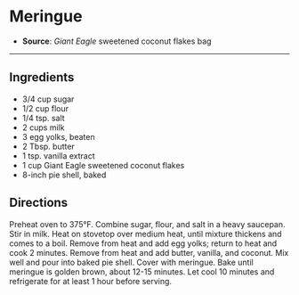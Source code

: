 # Meringue

- **Source**: *Giant Eagle* sweetened coconut flakes bag
---
## Ingredients

- 3/4 cup sugar
- 1/2 cup flour
- 1/4 tsp. salt
- 2 cups milk
- 3 egg yolks, beaten
- 2 Tbsp. butter
- 1 tsp. vanilla extract
- 1 cup Giant Eagle sweetened coconut flakes
- 8-inch pie shell, baked

## Directions

Preheat oven to 375°F. Combine sugar, flour, and salt in a heavy saucepan. Stir in milk. Heat on stovetop over medium heat, until mixture thickens and comes to a boil. Remove from heat and add egg yolks; return to heat and cook 2 minutes. Remove from heat and add butter, vanilla, and coconut. Mix well and pour into baked pie shell. Cover with meringue. Bake until meringue is golden brown, about 12-15 minutes. Let cool 10 minutes and refrigerate for at least 1 hour before serving.